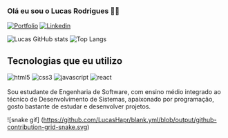 ### Olá eu sou o Lucas Rodrigues 👋🏻

[![Portfolio](https://img.shields.io/badge/website-000000?style=for-the-badge&logo=About.me&logoColor=white)](https://portfolio-lucashapr.vercel.app) [![Linkedin](https://img.shields.io/badge/LinkedIn-0077B5?style=for-the-badge&logo=linkedin&logoColor=white)](https://www.linkedin.com/in/lucas-henrique-b72567259/)

![Lucas GitHub stats](https://github-readme-stats.vercel.app/api?username=LucasHapr&show_icons=true&theme=tokyonight) 
![Top Langs](https://github-readme-stats.vercel.app/api/top-langs/?username=LucasHapr&size_weight=0.5&count_weight=0.5)
## Tecnologias que eu utilizo

<div style="display: inline block">
  <img aling="center" alt="html5" src="https://img.shields.io/badge/HTML5-E34F26?style=for-the-badge&logo=html5&logoColor=white">
  <img aling="center" alt="css3" src="https://img.shields.io/badge/CSS3-1572B6?style=for-the-badge&logo=css3&logoColor=white">
  <img aling="center" alt="javascript" src="https://img.shields.io/badge/JavaScript-F7DF1E?style=for-the-badge&logo=javascript&logoColor=black">
  <img aling="center" alt="react" src="https://img.shields.io/badge/React-20232A?style=for-the-badge&logo=react&logoColor=61DAFB">
</div>
<br>
Sou estudante de Engenharia de Software, com ensino médio integrado ao técnico de Desenvolvimento de Sistemas, 
apaixonado por programação, gosto bastante de estudar e desenvolver projetos.

![snake gif]
(https://github.com/LucasHapr/blank.yml/blob/output/github-contribution-grid-snake.svg)
